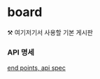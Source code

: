 # board

⚒️ 여기저기서 사용할 기본 게시판

### API 명세

[end points, api spec](https://docs.google.com/spreadsheets/d/1DhZ9_C_H2Uepu8iqq5794E5qqIP9Y30MrwmGjtk4i5k/edit#gid=1288794794)
